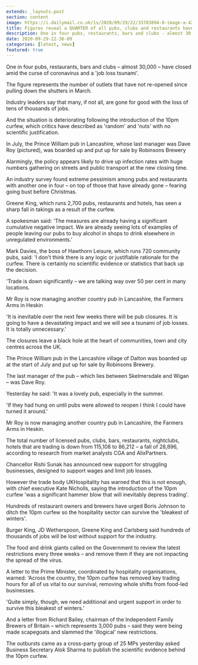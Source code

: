 ```yaml
---
extends: _layouts.post
section: content
image: https://i.dailymail.co.uk/1s/2020/09/29/22/33783894-0-image-a-42_1601415176446.jpg 
title: Figures reveal a QUARTER of all pubs, clubs and restaurants have closed during coronavirus pandemic  
description: One in four pubs, restaurants, bars and clubs - almost 30,000 - have not re-opened since pulling down the shutters in March amid the coronavirus pandemic. 
date: 2020-09-29-22-36-09 
categories: [latest, news] 
featured: true 
--- 
```

One in four pubs, restaurants, bars and clubs – almost 30,000 – have closed amid the curse of coronavirus and a 'job loss tsunami'.

The figure represents the number of outlets that have not re-opened since pulling down the shutters in March.

Industry leaders say that many, if not all, are gone for good with the loss of tens of thousands of jobs.

And the situation is deteriorating following the introduction of the 10pm curfew, which critics have described as 'random' and 'nuts' with no scientific justification.

In July, the Prince William pub in Lancashire, whose last manager was Dave Roy (pictured), was boarded up and put up for sale by Robinsons Brewery

Alarmingly, the policy appears likely to drive up infection rates with huge numbers gathering on streets and public transport at the new closing time.

An industry survey found extreme pessimism among pubs and restaurants with another one in four – on top of those that have already gone – fearing going bust before Christmas.

Greene King, which runs 2,700 pubs, restaurants and hotels, has seen a sharp fall in takings as a result of the curfew. 

A spokesman said: 'The measures are already having a significant cumulative negative impact. We are already seeing lots of examples of people leaving our pubs to buy alcohol in shops to drink elsewhere in unregulated environments.'

Mark Davies, the boss of Hawthorn Leisure, which runs 720 community pubs, said: 'I don't think there is any logic or justifiable rationale for the curfew. There is certainly no scientific evidence or statistics that back up the decision.

'Trade is down significantly – we are talking way over 50 per cent in many locations. 

Mr Roy is now managing another country pub in Lancashire, the Farmers Arms in Heskin

'It is inevitable over the next few weeks there will be pub closures. It is going to have a devastating impact and we will see a tsunami of job losses. It is totally unnecessary.'

The closures leave a black hole at the heart of communities, town and city centres across the UK.

The Prince William pub in the Lancashire village of Dalton was boarded up at the start of July and put up for sale by Robinsons Brewery. 

The last manager of the pub – which lies between Skelmersdale and Wigan – was Dave Roy. 

Yesterday he said: 'It was a lovely pub, especially in the summer.

'If they had hung on until pubs were allowed to reopen I think I could have turned it around.' 

Mr Roy is now managing another country pub in Lancashire, the Farmers Arms in Heskin.

The total number of licensed pubs, clubs, bars, restaurants, nightclubs, hotels that are trading is down from 115,108 to 86,212 – a fall of 28,896, according to research from market analysts CGA and AlixPartners.

Chancellor Rishi Sunak has announced new support for struggling businesses, designed to support wages and limit job losses. 

However the trade body UKHospitality has warned that this is not enough, with chief executive Kate Nicholls, saying the introduction of the 10pm curfew 'was a significant hammer blow that will inevitably depress trading'.

Hundreds of restaurant owners and brewers have urged Boris Johnson to ditch the 10pm curfew so the hospitality sector can survive the 'bleakest of winters'.

Burger King, JD Wetherspoon, Greene King and Carlsberg said hundreds of thousands of jobs will be lost without support for the industry. 

The food and drink giants called on the Government to review the latest restrictions every three weeks – and remove them if they are not impacting the spread of the virus.

A letter to the Prime Minister, coordinated by hospitality organisations, warned: 'Across the country, the 10pm curfew has removed key trading hours for all of us vital to our survival, removing whole shifts from food-led businesses. 

'Quite simply, though, we need additional and urgent support in order to survive this bleakest of winters.'

And a letter from Richard Bailey, chairman of the Independent Family Brewers of Britain – which represents 3,000 pubs – said they were being made scapegoats and slammed the 'illogical' new restrictions.

The outbursts came as a cross-party group of 25 MPs yesterday asked Business Secretary Alok Sharma to publish the scientific evidence behind the 10pm curfew.

 

